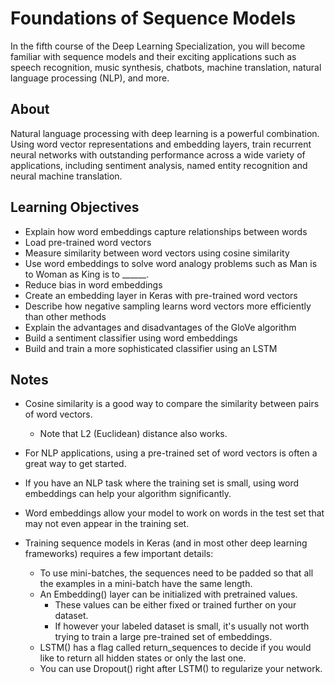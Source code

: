 # Foundations of Sequence Models

In the fifth course of the Deep Learning Specialization, you will become familiar with sequence models and their exciting applications such as speech recognition, music synthesis, chatbots, machine translation, natural language processing (NLP), and more. 

## About

Natural language processing with deep learning is a powerful combination. Using word vector representations and embedding layers, train recurrent neural networks with outstanding performance across a wide variety of applications, including sentiment analysis, named entity recognition and neural machine translation.

## Learning Objectives

- Explain how word embeddings capture relationships between words
- Load pre-trained word vectors
- Measure similarity between word vectors using cosine similarity
- Use word embeddings to solve word analogy problems such as Man is to Woman as King is to ______.
- Reduce bias in word embeddings
- Create an embedding layer in Keras with pre-trained word vectors
- Describe how negative sampling learns word vectors more efficiently than other methods
- Explain the advantages and disadvantages of the GloVe algorithm
- Build a sentiment classifier using word embeddings
- Build and train a more sophisticated classifier using an LSTM

## Notes


- Cosine similarity is a good way to compare the similarity between pairs of word vectors.
    - Note that L2 (Euclidean) distance also works.
- For NLP applications, using a pre-trained set of word vectors is often a great way to get started. 


- If you have an NLP task where the training set is small, using word embeddings can help your algorithm significantly.
- Word embeddings allow your model to work on words in the test set that may not even appear in the training set.
- Training sequence models in Keras (and in most other deep learning frameworks) requires a few important details:
    - To use mini-batches, the sequences need to be padded so that all the examples in a mini-batch have the same length.
    - An Embedding() layer can be initialized with pretrained values.
        - These values can be either fixed or trained further on your dataset.
        - If however your labeled dataset is small, it's usually not worth trying to train a large pre-trained set of embeddings.
    - LSTM() has a flag called return_sequences to decide if you would like to return all hidden states or only the last one.
    - You can use Dropout() right after LSTM() to regularize your network.